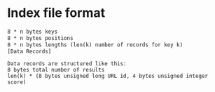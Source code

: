 # Index file format

```8 bytes number of keys (n)
8 * n bytes keys
8 * n bytes positions
8 * n bytes lengths (len(k) number of records for key k)
[Data Records]
```

```
Data records are structured like this:
8 bytes total number of results
len(k) * (8 bytes unsigned long URL id, 4 bytes unsigned integer score)
